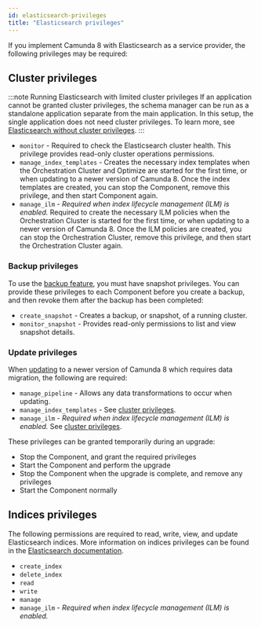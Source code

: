 ```yaml
---
id: elasticsearch-privileges
title: "Elasticsearch privileges"
---
```


If you implement Camunda 8 with Elasticsearch as a service provider, the following privileges may be required:

## Cluster privileges

:::note Running Elasticsearch with limited cluster privileges
If an application cannot be granted cluster privileges, the schema manager can be run as a standalone application separate from the main application. In this setup, the single application does not need cluster privileges. To learn more, see [Elasticsearch without cluster privileges](./elasticsearch-without-cluster-privileges.md).
:::

- `monitor` - Required to check the Elasticsearch cluster health. This privilege provides read-only cluster operations permissions.
- `manage_index_templates` - Creates the necessary index templates when the Orchestration Cluster and Optimize are started for the first time, or when updating to a newer version of Camunda 8. Once the index templates are created, you can stop the Component, remove this privilege, and then start Component again.
- `manage_ilm` - _Required when index lifecycle management (ILM) is enabled._ Required to create the necessary ILM policies when the Orchestration Cluster is started for the first time, or when updating to a newer version of Camunda 8. Once the ILM policies are created, you can stop the Orchestration Cluster, remove this privilege, and then start the Orchestration Cluster again.

### Backup privileges

To use the [backup feature](/self-managed/operational-guides/backup-restore/backup-and-restore.md), you must have snapshot privileges. You can provide these privileges to each Component before you create a backup, and then revoke them after the backup has been completed:

- `create_snapshot` - Creates a backup, or snapshot, of a running cluster.
- `monitor_snapshot` - Provides read-only permissions to list and view snapshot details.

### Update privileges

When [updating](/self-managed/operational-guides/update-guide/introduction.md) to a newer version of Camunda 8 which requires data migration, the following are required:

- `manage_pipeline` - Allows any data transformations to occur when updating.
- `manage_index_templates` - See [cluster privileges](#cluster-privileges).
- `manage_ilm` - _Required when index lifecycle management (ILM) is enabled._ See [cluster privileges](#cluster-privileges).

These privileges can be granted temporarily during an upgrade:

- Stop the Component, and grant the required privileges
- Start the Component and perform the upgrade
- Stop the Component when the upgrade is complete, and remove any privileges
- Start the Component normally

## Indices privileges

The following permissions are required to read, write, view, and update Elasticsearch indices. More information on indices privileges can be found in the [Elasticsearch documentation](https://www.elastic.co/guide/en/elasticsearch/reference/current/security-privileges.html#privileges-list-indices).

- `create_index`
- `delete_index`
- `read`
- `write`
- `manage`
- `manage_ilm` - _Required when index lifecycle management (ILM) is enabled._
